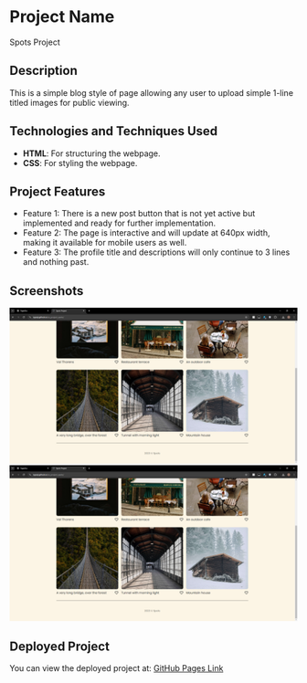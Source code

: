 # Project Name
Spots Project

## Description
This is a simple blog style of page allowing any user to upload simple 1-line titled images for public viewing.

## Technologies and Techniques Used
- **HTML**: For structuring the webpage.
- **CSS**: For styling the webpage.

## Project Features
- Feature 1: There is a new post button that is not yet active but implemented and ready for further implementation.
- Feature 2: The page is interactive and will update at 640px width, making it available for mobile users as well.
- Feature 3: The profile title and descriptions will only continue to 3 lines and nothing past.

## Screenshots
![Screenshot of feature 1](./images/Screenshot%201.png)
![Screenshot of feature 2](./images/Screenshot%202.png)

## Deployed Project
You can view the deployed project at: [GitHub Pages Link](https://typiql.github.io/se_project_spots/)

